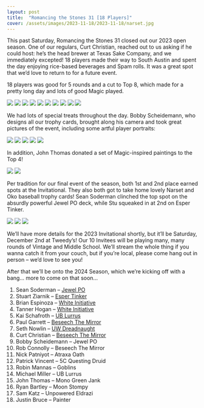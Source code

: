 ```yaml
---
layout: post
title:  "Romancing the Stones 31 [18 Players]"
cover: /assets/images/2023-11-18/2023-11-18/narset.jpg
---
```


This past Saturday, Romancing the Stones 31 closed out our 2023 open season. One of our
regulars, Curt Christian, reached out to us asking if he could host: he’s the head
brewer at Texas Sake Company, and we immediately excepted! 18 players made their way to
South Austin and spent the day enjoying rice-based beverages and Spam rolls. It was a
great spot that we’d love to return to for a future event.

18 players was good for 5 rounds and a cut to Top 8, which made for a pretty long day
and lots of good Magic played.

![]({{site.cdn_url}}/assets/images/2023-11-18/crew.jpg)
![]({{site.cdn_url}}/assets/images/2023-11-18/curt_tanking.jpg)
![]({{site.cdn_url}}/assets/images/2023-11-18/michael_vs_ryan.jpg)
![]({{site.cdn_url}}/assets/images/2023-11-18/paul.jpg)
![]({{site.cdn_url}}/assets/images/2023-11-18/signing.jpg)
![]({{site.cdn_url}}/assets/images/2023-11-18/signed_narset.jpg)
![]({{site.cdn_url}}/assets/images/2023-11-18/rob_vs_robin.jpg)
![]({{site.cdn_url}}/assets/images/2023-11-18/ryan_vs_michael.jpg)
![]({{site.cdn_url}}/assets/images/2023-11-18/seth_vs_sean.jpg)
![]({{site.cdn_url}}/assets/images/2023-11-18/stu_vs_pat.jpg)

We had lots of special treats throughout the day. Bobby Scheidemann, who designs all
our trophy cards, brought along his camera and took great pictures of the event,
including some artful player portraits:

![]({{site.cdn_url}}/assets/images/2023-11-18/sean_portrait.jpg)
![]({{site.cdn_url}}/assets/images/2023-11-18/patrick_portrait.jpg)
![]({{site.cdn_url}}/assets/images/2023-11-18/john_portrait.jpg)
![]({{site.cdn_url}}/assets/images/2023-11-18/rob_portrait.jpg)
![]({{site.cdn_url}}/assets/images/2023-11-18/seth_potrait.jpg)

In addition, John Thomas donated a set of Magic-inspired paintings to the Top 4!

![]({{site.cdn_url}}/assets/images/2023-11-18/john_paintings.jpg)
![]({{site.cdn_url}}/assets/images/2023-11-18/top_4.jpg)

Per tradition for our final event of the season, both 1st and 2nd place earned spots at
the Invitational. They also both got to take home lovely Narset and Oko baseball trophy
cards! Sean Soderman clinched the top spot on the absurdly powerful Jewel PO deck, while
Stu squeaked in at 2nd on Esper Tinker.

![]({{site.cdn_url}}/assets/images/2023-11-18/1st_and_2nd.jpg)
![]({{site.cdn_url}}/assets/images/2023-11-18/narset.jpg)
![]({{site.cdn_url}}/assets/images/2023-11-18/oko.jpg)

We’ll have more details for the 2023 Invitational shortly, but it’ll be Saturday,
December 2nd at Tweedy’s! Our 10 Invitees will be playing many, many rounds of Vintage
and Middle School. We’ll stream the whole thing if you wanna catch it from your couch,
but if you’re local, please come hang out in person – we’d love to see you!

After that we’ll be onto the 2024 Season, which we’re kicking off with a bang...
more to come on that soon...

1. Sean Soderman – [Jewel PO]({{site.cdn_url}}/assets/images/2023-11-18/sean_rts31.txt)
2. Stuart Ziarnik – [Esper Tinker]({{site.cdn_url}}/assets/images/2023-11-18/stu_rts31.txt)
3. Brian Espinoza – [White Initiative]({{site.cdn_url}}/assets/images/2023-11-18/bestpinoza_rts31.txt)
4. Tanner Hogan – [White Initiative]({{site.cdn_url}}/assets/images/2023-11-18/tanner_rts31.txt)
5. Kai Schafroth – [UB Lurrus]({{site.cdn_url}}/assets/images/2023-11-18/kai_rts31.txt)
6. Paul Garrett – [Beseech The Mirror]({{site.cdn_url}}/assets/images/2023-11-18/paul_rts31.txt)
7. Seth Nowlin – [UW Dreadnaught]({{site.cdn_url}}/assets/images/2023-11-18/seth_rts31.txt)
8. Curt Christian – [Beseech The Mirror]({{site.cdn_url}}/assets/images/2023-11-18/curt_rts31.txt)
9. Bobby Scheidemann – Jewel PO
10. Rob Connolly – Beseech The Mirror
11. Nick Patniyot – Atraxa Oath
12. Patrick Vincent – 5C Questing Druid
13. Robin Mannas – Goblins
14. Michael Miller – UB Lurrus
15. John Thomas – Mono Green Jank
16. Ryan Bartley – Moon Stompy
17. Sam Katz – Unpowered Eldrazi
18. Justin Bruce – Painter
